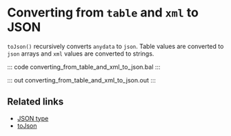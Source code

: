 # Converting from `table` and `xml` to JSON

`toJson()` recursively converts `anydata` to `json`. Table values are converted to ` json` arrays and `xml` values are converted to strings.

::: code converting_from_table_and_xml_to_json.bal :::

::: out converting_from_table_and_xml_to_json.out :::

## Related links
- [JSON type](https://ballerina.io/learn/by-example/json-type)
- [toJson](https://lib.ballerina.io/ballerina/lang.value/0.0.0/functions#toJson)